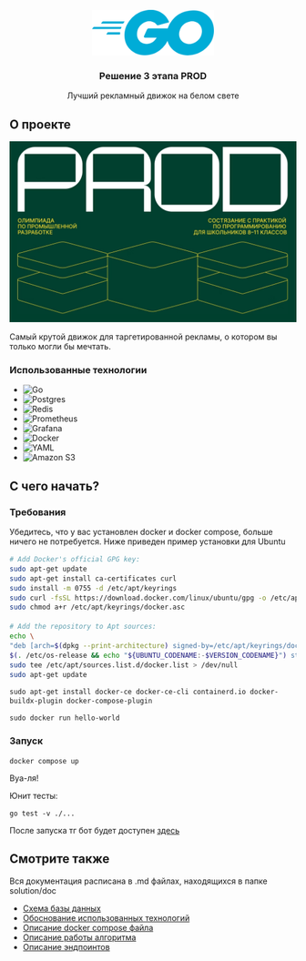 <br />
<div align="center">
  <a href="https://github.com/github_username/repo_name">
    <img src="img/img.png" alt="Logo" height="80">
  </a>

<h3 align="center">Решение 3 этапа PROD</h3>

  <p align="center">
    Лучший рекламный движок на белом свете
  </p>
</div>



<a id="about_the_project"></a>
## О проекте

![Product Name Screen Shot](img/img_1.png)

Самый крутой движок для таргетированной рекламы, о котором вы только могли бы мечтать.

<a id="built_with"></a>
### Использованные технологии

* ![Go](https://img.shields.io/badge/go-%2300ADD8.svg?style=for-the-badge&logo=go&logoColor=white)
* ![Postgres](https://img.shields.io/badge/postgres-%23316192.svg?style=for-the-badge&logo=postgresql&logoColor=white)
* ![Redis](https://img.shields.io/badge/redis-%23DD0031.svg?style=for-the-badge&logo=redis&logoColor=white)
* ![Prometheus](https://img.shields.io/badge/Prometheus-E6522C?style=for-the-badge&logo=Prometheus&logoColor=white)
* ![Grafana](https://img.shields.io/badge/grafana-%23F46800.svg?style=for-the-badge&logo=grafana&logoColor=white)
* ![Docker](https://img.shields.io/badge/docker-%230db7ed.svg?style=for-the-badge&logo=docker&logoColor=white)
* ![YAML](https://img.shields.io/badge/yaml-%23ffffff.svg?style=for-the-badge&logo=yaml&logoColor=151515)
* ![Amazon S3](https://img.shields.io/badge/Amazon%20S3-FF9900?style=for-the-badge&logo=amazons3&logoColor=white)



<a id="getting_started"></a>
## С чего начать?

<a id="prerequisites"></a>
### Требования

Убедитесь, что у вас установлен docker и docker compose, больше ничего не потребуется. Ниже приведен пример установки для Ubuntu

  ```sh
# Add Docker's official GPG key:
sudo apt-get update
sudo apt-get install ca-certificates curl
sudo install -m 0755 -d /etc/apt/keyrings
sudo curl -fsSL https://download.docker.com/linux/ubuntu/gpg -o /etc/apt/keyrings/docker.asc
sudo chmod a+r /etc/apt/keyrings/docker.asc

# Add the repository to Apt sources:
echo \
  "deb [arch=$(dpkg --print-architecture) signed-by=/etc/apt/keyrings/docker.asc] https://download.docker.com/linux/ubuntu \
  $(. /etc/os-release && echo "${UBUNTU_CODENAME:-$VERSION_CODENAME}") stable" | \
  sudo tee /etc/apt/sources.list.d/docker.list > /dev/null
sudo apt-get update
  ```

```shell
sudo apt-get install docker-ce docker-ce-cli containerd.io docker-buildx-plugin docker-compose-plugin
```

```shell
sudo docker run hello-world
```

<a id="installation"></a>
### Запуск

```shell
docker compose up
```
Вуа-ля!

Юнит тесты:

```shell
go test -v ./...
```

После запуска тг бот будет доступен [здесь](https://t.me/prod_warl0rdd_bot)

<a id="see_also"></a>
## Смотрите также

Вся документация расписана в .md файлах, находящихся в папке solution/doc

* [Схема базы данных](doc/db.md)
* [Обоснование использованных технологий](doc/proof.md)
* [Описание docker compose файла](doc/compose.md)
* [Описание работы алгоритма](doc/algorithm.md)
* [Описание эндпоинтов](doc/usage.md)
